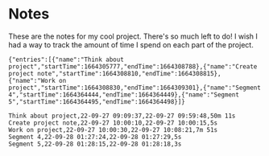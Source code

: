 # Notes
These are the notes for my cool project. There's so much left to do! I wish I had a way to track the amount of time I spend on each part of the project.

```simple-time-tracker
{"entries":[{"name":"Think about project","startTime":1664305777,"endTime":1664308788},{"name":"Create project note","startTime":1664308810,"endTime":1664308815},{"name":"Work on project","startTime":1664308830,"endTime":1664309301},{"name":"Segment 4","startTime":1664364444,"endTime":1664364449},{"name":"Segment 5","startTime":1664364495,"endTime":1664364498}]}
```

```
Think about project,22-09-27 09:09:37,22-09-27 09:59:48,50m 11s
Create project note,22-09-27 10:00:10,22-09-27 10:00:15,5s
Work on project,22-09-27 10:00:30,22-09-27 10:08:21,7m 51s
Segment 4,22-09-28 01:27:24,22-09-28 01:27:29,5s
Segment 5,22-09-28 01:28:15,22-09-28 01:28:18,3s

```



